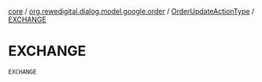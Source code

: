 [core](../../index.md) / [org.rewedigital.dialog.model.google.order](../index.md) / [OrderUpdateActionType](index.md) / [EXCHANGE](./-e-x-c-h-a-n-g-e.md)

# EXCHANGE

`EXCHANGE`